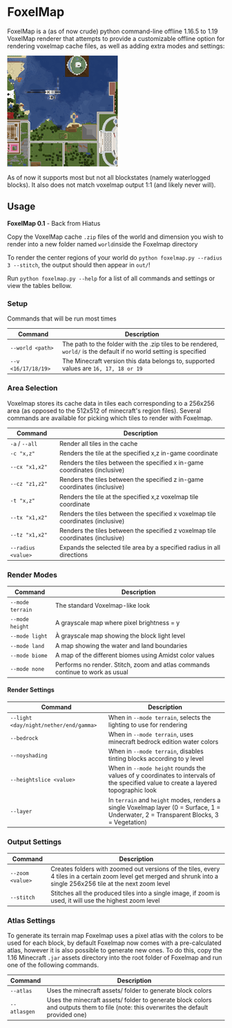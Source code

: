 # FoxelMap

FoxelMap is a (as of now crude) python command-line offline 1.16.5 to 1.19 VoxelMap renderer that attempts to provide a customizable offline option for rendering voxelmap cache files, as well as adding extra modes and settings:

![example](debug_render_tile.png)

As of now it supports most but not all blockstates (namely waterlogged blocks). It also does not match voxelmap output 1:1 (and likely never will).

## Usage

**FoxelMap 0.1** - Back from Hiatus

Copy the VoxelMap cache `.zip` files of the world and dimension you wish to render into a new folder named `world`inside the Foxelmap directory

To render the center regions of your world do `python foxelmap.py --radius 3 --stitch`, the output should then appear in `out/`!

Run `python foxelmap.py --help` for a list of all commands and settings or view the tables bellow.

### Setup

Commands that will be run most times

| Command            | Description                                                  |
| ------------------ | ------------------------------------------------------------ |
| `--world <path>`   | The path to the folder with the .zip tiles to be rendered, `world/` is the default if no world setting is specified |
| `--v <16/17/18/19>`   | The Minecraft version this data belongs to, supported values are `16, 17, 18 or 19` |

### Area Selection

Voxelmap stores its cache data in tiles each corresponding to a 256x256 area (as opposed to the 512x512 of minecraft's region files). Several commands are available for picking which tiles to render with Foxelmap.

| Command            | Description                                                  |
| ------------------ | ------------------------------------------------------------ |
| `-a` / `--all`     | Render all tiles in the cache                                |
| `-c "x,z"`         | Renders the tile at the specified x,z in-game coordinate     |
| `--cx "x1,x2"`     | Renders the tiles between the specified x in-game coordinates (inclusive) |
| `--cz "z1,z2"`     | Renders the tiles between the specified z in-game coordinates (inclusive) |
| `-t "x,z"`         | Renders the tile at the specified x,z voxelmap tile coordinate |
| `--tx "x1,x2"`     | Renders the tiles between the specified x voxelmap tile coordinates (inclusive) |
| `--tz "x1,x2"`     | Renders the tiles between the specified z voxelmap tile coordinates (inclusive) |
| `--radius <value>` | Expands the selected tile area by a specified radius in all directions |

### Render Modes

| Command          | Description                                                  |
| ---------------- | ------------------------------------------------------------ |
| `--mode terrain` | The standard Voxelmap-like look                              |
| `--mode height`  | A grayscale map where pixel brightness = y                   |
| `--mode light`   | À grayscale map showing the block light level                |
| `--mode land`    | A map showing the water and land boundaries                  |
| `--mode biome`   | A map of the different biomes using Amidst color values      |
| `--mode none`    | Performs no render. Stitch, zoom and atlas commands continue to work as usual |

#### Render Settings

| Command                                | Description                                                  |
| -------------------------------------- | ------------------------------------------------------------ |
| `--light <day/night/nether/end/gamma>` | When in `--mode terrain`, selects the lighting to use for rendering |
| `--bedrock`                            | When in `--mode terrain`, uses minecraft bedrock edition water colors |
| `--noyshading`                         | When in `--mode terrain`, disables tinting blocks according to y level |
| `--heightslice <value>`                | When in `--mode height` rounds the values of y coordinates to intervals of the specified value to create a layered topographic look |
| `--layer`                              | In `terrain` and `height` modes, renders a single Voxelmap layer (0 = Surface, 1 = Underwater, 2 = Transparent Blocks, 3 = Vegetation) |

### Output Settings

| Command          | Description                                                  |
| ---------------- | ------------------------------------------------------------ |
| `--zoom <value>` | Creates folders with zoomed out versions of the tiles, every 4 tiles in a certain zoom level get merged and shrunk into a single 256x256 tile at the next zoom level |
| `--stitch`       | Stitches all the produced tiles into a single image, if zoom is used, it will use the highest zoom level |

### Atlas Settings

To generate its terrain map Foxelmap uses a pixel atlas with the colors to be used for each block, by default Foxelmap now comes with a pre-calculated atlas, however it is also possible to generate new ones. To do this, copy the 1.16 Minecraft `.jar` assets directory into the root folder of Foxelmap and run one of the following commands.

| Command      | Description                                                  |
| ------------ | ------------------------------------------------------------ |
| `--atlas`    | Uses the minecraft assets/ folder to generate block colors   |
| `--atlasgen` | Uses the minecraft assets/ folder to generate block colors and outputs them to file (note: this overwrites the default provided one) |

